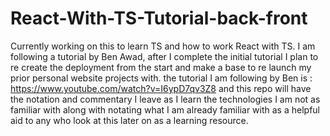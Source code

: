 # React-With-TS-Tutorial-back-front
 
Currently working on this to learn TS and how to work React with TS. I am following a tutorial by Ben Awad, after I complete the initial tutorial I plan to re create the deployment from the start and make a base to re launch my prior personal website projects with. the tutorial I am following by Ben is : https://www.youtube.com/watch?v=I6ypD7qv3Z8 and this repo will have the notation and commentary I leave as I learn the technologies I am not as familiar with along with notating what I am already familiar with as a helpful aid to any who look at this later on as a learning resource.
